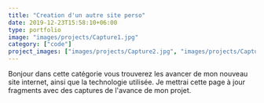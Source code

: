 ```yaml
---
title: "Creation d'un autre site perso"
date: 2019-12-23T15:58:10+06:00
type: portfolio
image: "images/projects/Capture1.jpg"
category: ["code"]
project_images: ["images/projects/Capture2.jpg", "images/projects/Capture3.jpg"]
---
```


Bonjour dans cette catégorie vous trouverez les avancer de mon nouveau site internet, ainsi que la technologie utilisée. Je mettrai cette page à jour fragments avec des captures de l'avance de mon projet.